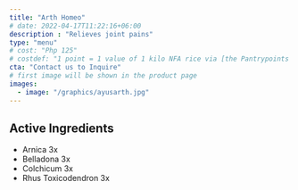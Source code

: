 ```yaml
---
title: "Arth Homeo"
# date: 2022-04-17T11:22:16+06:00
description : "Relieves joint pains"
type: "menu"
# cost: "Php 125"
# costdef: "1 point = 1 value of 1 kilo NFA rice via [the Pantrypoints system](https://pantrypoints.com)"
cta: "Contact us to Inquire"
# first image will be shown in the product page
images:
  - image: "/graphics/ayusarth.jpg"
---
```




## Active Ingredients 

- Arnica 3x
- Belladona 3x
- Colchicum 3x
- Rhus Toxicodendron 3x


